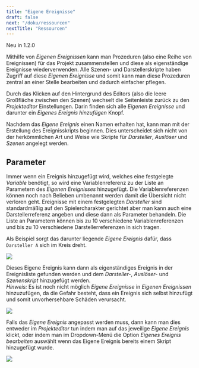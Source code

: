 ```yaml
---
title: "Eigene Ereignisse"
draft: false
next: "/doku/ressourcen"
nextTitle: "Ressourcen"
---
```


<span class="new">Neu in 1.2.0</span>

Mithilfe von _Eigenen Ereignissen_ kann man Prozeduren (also eine Reihe von Ereignissen) für das Projekt zusammenstellen und diese als eigenständige Ereignisse wiederverwenden. Alle Szenen- und Darstellerskripte haben Zugriff auf diese _Eigenen Ereignisse_ und somit kann man diese Prozeduren zentral an einer Stelle bearbeiten und dadurch einfacher pflegen.

Durch das Klicken auf den Hintergrund des Editors (also die leere Großfläche zwischen den Szenen) wechselt die Seitenleiste zurück zu den _Projekteditor_ Einstellungen. Darin finden sich alle _Eigenen Ereignisse_ und darunter ein _Eigenes Ereignis hinzufügen_ Knopf.

Nachdem das _Eigene Ereignis_ einen Namen erhalten hat, kann man mit der Erstellung des Ereignisskripts beginnen. Dies unterscheidet sich nicht von der herkömmlichen Art und Weise wie Skripte für _Darsteller_, _Auslöser_ und _Szenen_ angelegt werden.

## Parameter

Immer wenn ein Ereignis hinzugefügt wird, welches eine festgelegte _Variable_ benötigt, so wird eine Variablenreferenz zu der Liste an Parametern des _Eigenen Ereignisses_ hinzugefügt. Die Variablenreferenzen können noch nach Belieben umbenannt werden damit die Übersicht nicht verloren geht. Ereignisse mit einem festgelegten _Darsteller_ sind standardmäßig auf den Spielercharakter gerichtet aber man kann auch eine Darstellerreferenz angeben und diese dann als Parameter behandeln. Die Liste an Parametern können bis zu 10 verschiedene Variablenreferenzen und bis zu 10 verschiedene Darstellerreferenzen in sich tragen.

Als Beispiel sorgt das darunter liegende _Eigene Ereignis_ dafür, dass `Darsteller A` sich im Kreis dreht.

<img src="/img/screenshots/custom-event-dance.png" class="event-preview" />

Dieses Eigene Ereignis kann dann als eigenständiges Ereignis in der Ereignisliste gefunden werden und dem _Darsteller-_, _Auslöser-_ und _Szenenskript_ hinzugefügt werden.  
_Hinweis:_ Es ist noch nicht möglich _Eigene Ereignisse_ in _Eigenen Ereignissen_ hinzuzufügen, da die Gefahr besteht, dass ein Ereignis sich selbst hinzufügt und somit unvorhersehbare Schäden verursacht.

<img src="/img/events/custom-event.png" class="event-preview" />

Falls das _Eigene Ereignis_ angepasst werden muss, dann kann man dies entweder im _Projekteditor_ tun indem man auf das jeweilige _Eigene Ereignis_ klickt, oder indem man im Dropdown-Menü die Option _Eigenes Ereignis bearbeiten_ auswählt wenn das Eigene Ereignis bereits einem Skript hinzugefügt wurde.

<img src="/img/screenshots/custom-event-edit.png" class="event-preview" />
